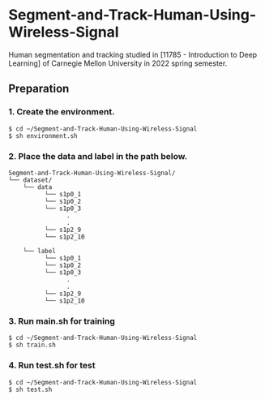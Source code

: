 # Segment-and-Track-Human-Using-Wireless-Signal
Human segmentation and tracking studied in [11785 - Introduction to Deep Learning] of Carnegie Mellon University in 2022 spring semester.

## Preparation 
### 1. Create the environment.     
```
$ cd ~/Segment-and-Track-Human-Using-Wireless-Signal
$ sh environment.sh
```     

### 2. Place the data and label in the path below.
```
Segment-and-Track-Human-Using-Wireless-Signal/    
└── dataset/
    └── data
          └── s1p0_1
          └── s1p0_2
          └── s1p0_3
                .
                .
          └── s1p2_9
          └── s1p2_10
    
    └── label
          └── s1p0_1
          └── s1p0_2
          └── s1p0_3
                .
                .
          └── s1p2_9
          └── s1p2_10
```   
       
### 3. Run main.sh for training   
```
$ cd ~/Segment-and-Track-Human-Using-Wireless-Signal
$ sh train.sh
```       
            
### 4. Run test.sh for test   
```
$ cd ~/Segment-and-Track-Human-Using-Wireless-Signal
$ sh test.sh
```  
